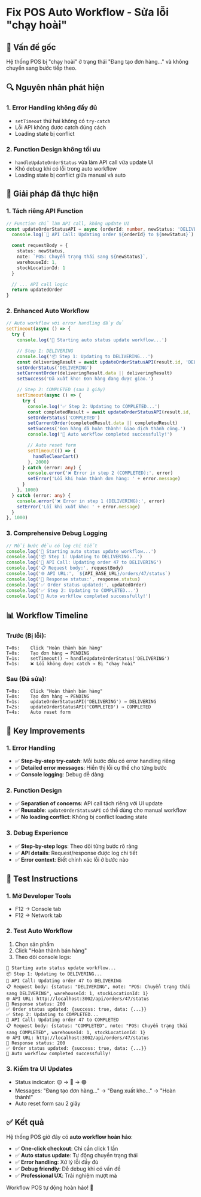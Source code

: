 # Fix POS Auto Workflow - Sửa lỗi "chạy hoài"

## 🐛 **Vấn đề gốc**
Hệ thống POS bị "chạy hoài" ở trạng thái "Đang tạo đơn hàng..." và không chuyển sang bước tiếp theo.

## 🔍 **Nguyên nhân phát hiện**

### **1. Error Handling không đầy đủ**
- `setTimeout` thứ hai không có `try-catch`
- Lỗi API không được catch đúng cách
- Loading state bị conflict

### **2. Function Design không tối ưu**
- `handleUpdateOrderStatus` vừa làm API call vừa update UI
- Khó debug khi có lỗi trong auto workflow
- Loading state bị conflict giữa manual và auto

## 🔧 **Giải pháp đã thực hiện**

### **1. Tách riêng API Function**
```typescript
// Function chỉ làm API call, không update UI
const updateOrderStatusAPI = async (orderId: number, newStatus: 'DELIVERING' | 'COMPLETED') => {
  console.log(`🔄 API Call: Updating order ${orderId} to ${newStatus}`)

  const requestBody = {
    status: newStatus,
    note: `POS: Chuyển trạng thái sang ${newStatus}`,
    warehouseId: 1,
    stockLocationId: 1
  }

  // ... API call logic
  return updatedOrder
}
```

### **2. Enhanced Auto Workflow**
```typescript
// Auto workflow với error handling đầy đủ
setTimeout(async () => {
  try {
    console.log('🚀 Starting auto status update workflow...')

    // Step 1: DELIVERING
    console.log('📦 Step 1: Updating to DELIVERING...')
    const deliveringResult = await updateOrderStatusAPI(result.id, 'DELIVERING')
    setOrderStatus('DELIVERING')
    setCurrentOrder(deliveringResult.data || deliveringResult)
    setSuccess('Đã xuất kho! Đơn hàng đang được giao.')

    // Step 2: COMPLETED (sau 1 giây)
    setTimeout(async () => {
      try {
        console.log('✅ Step 2: Updating to COMPLETED...')
        const completedResult = await updateOrderStatusAPI(result.id, 'COMPLETED')
        setOrderStatus('COMPLETED')
        setCurrentOrder(completedResult.data || completedResult)
        setSuccess('Đơn hàng đã hoàn thành! Giao dịch thành công.')
        console.log('🎉 Auto workflow completed successfully!')

        // Auto reset form
        setTimeout(() => {
          handleClearCart()
        }, 2000)
      } catch (error: any) {
        console.error('❌ Error in step 2 (COMPLETED):', error)
        setError('Lỗi khi hoàn thành đơn hàng: ' + error.message)
      }
    }, 1000)
  } catch (error: any) {
    console.error('❌ Error in step 1 (DELIVERING):', error)
    setError('Lỗi khi xuất kho: ' + error.message)
  }
}, 1000)
```

### **3. Comprehensive Debug Logging**
```typescript
// Mỗi bước đều có log chi tiết
console.log('🚀 Starting auto status update workflow...')
console.log('📦 Step 1: Updating to DELIVERING...')
console.log('🔄 API Call: Updating order 47 to DELIVERING')
console.log('📋 Request body:', requestBody)
console.log('🌐 API URL:', `${API_BASE_URL}/orders/47/status`)
console.log('📡 Response status:', response.status)
console.log('✅ Order status updated:', updatedOrder)
console.log('✅ Step 2: Updating to COMPLETED...')
console.log('🎉 Auto workflow completed successfully!')
```

## 📊 **Workflow Timeline**

### **Trước (Bị lỗi):**
```
T=0s:    Click "Hoàn thành bán hàng"
T=0s:    Tạo đơn hàng → PENDING
T=1s:    setTimeout() → handleUpdateOrderStatus('DELIVERING')
T=1s:    ❌ Lỗi không được catch → Bị "chạy hoài"
```

### **Sau (Đã sửa):**
```
T=0s:    Click "Hoàn thành bán hàng"
T=0s:    Tạo đơn hàng → PENDING
T=1s:    updateOrderStatusAPI('DELIVERING') → DELIVERING
T=2s:    updateOrderStatusAPI('COMPLETED') → COMPLETED
T=4s:    Auto reset form
```

## 🎯 **Key Improvements**

### **1. Error Handling**
- ✅ **Step-by-step try-catch**: Mỗi bước đều có error handling riêng
- ✅ **Detailed error messages**: Hiển thị lỗi cụ thể cho từng bước
- ✅ **Console logging**: Debug dễ dàng

### **2. Function Design**
- ✅ **Separation of concerns**: API call tách riêng với UI update
- ✅ **Reusable**: `updateOrderStatusAPI` có thể dùng cho manual workflow
- ✅ **No loading conflict**: Không bị conflict loading state

### **3. Debug Experience**
- ✅ **Step-by-step logs**: Theo dõi từng bước rõ ràng
- ✅ **API details**: Request/response được log chi tiết
- ✅ **Error context**: Biết chính xác lỗi ở bước nào

## 🚀 **Test Instructions**

### **1. Mở Developer Tools**
- F12 → Console tab
- F12 → Network tab

### **2. Test Auto Workflow**
1. Chọn sản phẩm
2. Click "Hoàn thành bán hàng"
3. Theo dõi console logs:

```
🚀 Starting auto status update workflow...
📦 Step 1: Updating to DELIVERING...
🔄 API Call: Updating order 47 to DELIVERING
📋 Request body: {status: "DELIVERING", note: "POS: Chuyển trạng thái sang DELIVERING", warehouseId: 1, stockLocationId: 1}
🌐 API URL: http://localhost:3002/api/orders/47/status
📡 Response status: 200
✅ Order status updated: {success: true, data: {...}}
✅ Step 2: Updating to COMPLETED...
🔄 API Call: Updating order 47 to COMPLETED
📋 Request body: {status: "COMPLETED", note: "POS: Chuyển trạng thái sang COMPLETED", warehouseId: 1, stockLocationId: 1}
🌐 API URL: http://localhost:3002/api/orders/47/status
📡 Response status: 200
✅ Order status updated: {success: true, data: {...}}
🎉 Auto workflow completed successfully!
```

### **3. Kiểm tra UI Updates**
- Status indicator: 🟡 → 🔵 → 🟢
- Messages: "Đang tạo đơn hàng..." → "Đang xuất kho..." → "Hoàn thành!"
- Auto reset form sau 2 giây

## ✅ **Kết quả**

Hệ thống POS giờ đây có **auto workflow hoàn hảo**:
- ✅ **One-click checkout**: Chỉ cần click 1 lần
- ✅ **Auto status update**: Tự động chuyển trạng thái
- ✅ **Error handling**: Xử lý lỗi đầy đủ
- ✅ **Debug friendly**: Dễ debug khi có vấn đề
- ✅ **Professional UX**: Trải nghiệm mượt mà

Workflow POS tự động hoàn hảo! 🚀
